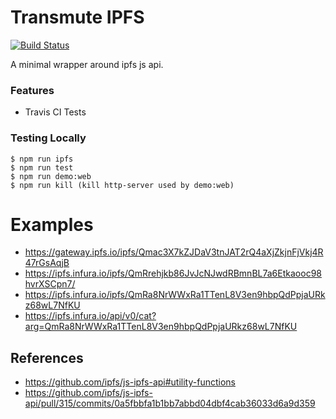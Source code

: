 # Transmute IPFS

[![Build Status](https://travis-ci.org/transmute-industries/transmute-ipfs.svg?branch=master)](https://travis-ci.org/transmute-industries/transmute-ipfs)

A minimal wrapper around ipfs js api.

### Features

- Travis CI Tests

### Testing Locally

```
$ npm run ipfs
$ npm run test
$ npm run demo:web
$ npm run kill (kill http-server used by demo:web)
```

# Examples

- https://gateway.ipfs.io/ipfs/Qmac3X7kZJDaV3tnJAT2rQ4aXjZkjnFjVkj4R47rGsAqjB
- https://ipfs.infura.io/ipfs/QmRrehjkb86JvJcNJwdRBmnBL7a6Etkaooc98hvrXSCpn7/
- https://ipfs.infura.io/ipfs/QmRa8NrWWxRa1TTenL8V3en9hbpQdPpjaURkz68wL7NfKU
- https://ipfs.infura.io/api/v0/cat?arg=QmRa8NrWWxRa1TTenL8V3en9hbpQdPpjaURkz68wL7NfKU


## References

- https://github.com/ipfs/js-ipfs-api#utility-functions
- https://github.com/ipfs/js-ipfs-api/pull/315/commits/0a5fbbfa1b1bb7abbd04dbf4cab36033d6a9d359